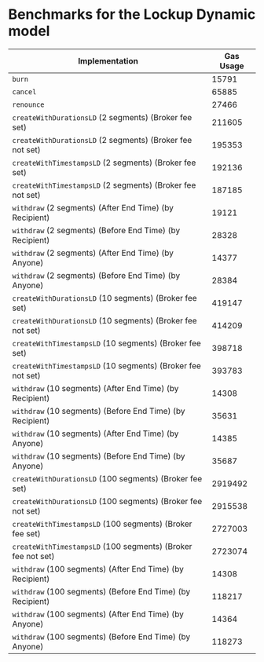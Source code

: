 # Benchmarks for the Lockup Dynamic model

| Implementation                                               | Gas Usage |
| ------------------------------------------------------------ | --------- |
| `burn`                                                       | 15791     |
| `cancel`                                                     | 65885     |
| `renounce`                                                   | 27466     |
| `createWithDurationsLD` (2 segments) (Broker fee set)        | 211605    |
| `createWithDurationsLD` (2 segments) (Broker fee not set)    | 195353    |
| `createWithTimestampsLD` (2 segments) (Broker fee set)       | 192136    |
| `createWithTimestampsLD` (2 segments) (Broker fee not set)   | 187185    |
| `withdraw` (2 segments) (After End Time) (by Recipient)      | 19121     |
| `withdraw` (2 segments) (Before End Time) (by Recipient)     | 28328     |
| `withdraw` (2 segments) (After End Time) (by Anyone)         | 14377     |
| `withdraw` (2 segments) (Before End Time) (by Anyone)        | 28384     |
| `createWithDurationsLD` (10 segments) (Broker fee set)       | 419147    |
| `createWithDurationsLD` (10 segments) (Broker fee not set)   | 414209    |
| `createWithTimestampsLD` (10 segments) (Broker fee set)      | 398718    |
| `createWithTimestampsLD` (10 segments) (Broker fee not set)  | 393783    |
| `withdraw` (10 segments) (After End Time) (by Recipient)     | 14308     |
| `withdraw` (10 segments) (Before End Time) (by Recipient)    | 35631     |
| `withdraw` (10 segments) (After End Time) (by Anyone)        | 14385     |
| `withdraw` (10 segments) (Before End Time) (by Anyone)       | 35687     |
| `createWithDurationsLD` (100 segments) (Broker fee set)      | 2919492   |
| `createWithDurationsLD` (100 segments) (Broker fee not set)  | 2915538   |
| `createWithTimestampsLD` (100 segments) (Broker fee set)     | 2727003   |
| `createWithTimestampsLD` (100 segments) (Broker fee not set) | 2723074   |
| `withdraw` (100 segments) (After End Time) (by Recipient)    | 14308     |
| `withdraw` (100 segments) (Before End Time) (by Recipient)   | 118217    |
| `withdraw` (100 segments) (After End Time) (by Anyone)       | 14364     |
| `withdraw` (100 segments) (Before End Time) (by Anyone)      | 118273    |
